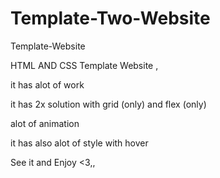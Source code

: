 # Template-Two-Website
Template-Website


HTML AND CSS Template Website ,

it has alot of work 

  it has 2x solution with grid (only) and flex (only)


  alot of animation
  
  it has also alot of style with hover
  
  See it and Enjoy <3,,
